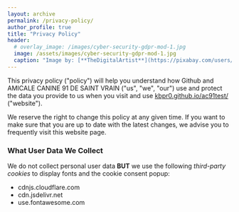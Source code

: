 ```yaml
---
layout: archive
permalink: /privacy-policy/
author_profile: true
title: "Privacy Policy"
header:
  # overlay_image: /images/cyber-security-gdpr-mod-1.jpg
  image: /assets/images/cyber-security-gdpr-mod-1.jpg
  caption: "Image by: [**TheDigitalArtist**](https://pixabay.com/users/TheDigitalArtist-202249/)"
---
```

This privacy policy ("policy") will help you understand how Github and AMICALE CANINE 91 DE SAINT VRAIN ("us", "we", "our") use and protect the data you provide to us when you visit and use [kbpr0.github.io/ac91test/](https://kbpr0.github.io/ac91test/) ("website").

We reserve the right to change this policy at any given time. If you want to make sure that you are up to date with the latest changes, we advise you to frequently visit this website page.

### What User Data We Collect

We do not collect personal user data **BUT** we use the following *third-party cookies* to display fonts and the cookie consent popup:
- cdnjs.cloudflare.com
- cdn.jsdelivr.net
- use.fontawesome.com
